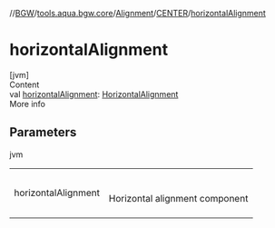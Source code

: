 //[BGW](../../../../index.md)/[tools.aqua.bgw.core](../../index.md)/[Alignment](../index.md)/[CENTER](index.md)/[horizontalAlignment](horizontal-alignment.md)



# horizontalAlignment  
[jvm]  
Content  
val [horizontalAlignment](horizontal-alignment.md): [HorizontalAlignment](../../-horizontal-alignment/index.md)  
More info  


## Parameters  
  
jvm  
  
| | |
|---|---|
| <a name="tools.aqua.bgw.core/Alignment.CENTER/horizontalAlignment/#/PointingToDeclaration/"></a>horizontalAlignment| <a name="tools.aqua.bgw.core/Alignment.CENTER/horizontalAlignment/#/PointingToDeclaration/"></a><br><br>Horizontal alignment component<br><br>|
  
  



